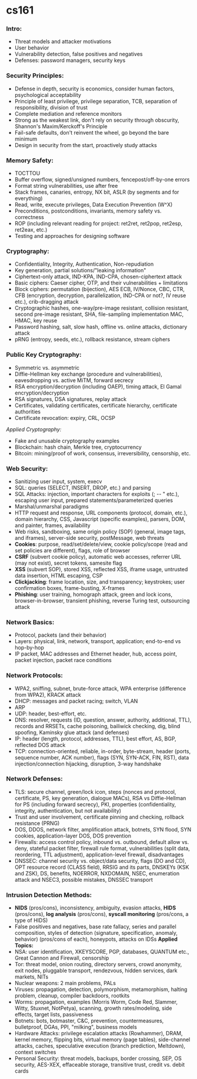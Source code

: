 # cs161
### Intro:
* Threat models and attacker motivations
* User behavior
* Vulnerability detection, false positives and negatives
* Defenses: password managers, security keys
### Security Principles:
* Defense in depth, security is economics, consider human factors, psychological acceptability
* Principle of least privilege, privilege separation, TCB, separation of responsibility, division of trust
* Complete mediation and reference monitors
* Strong as the weakest link, don't rely on security through obscurity, Shannon's Maxim/Kerckoff's Principle
* Fail-safe defaults, don't reinvent the wheel, go beyond the bare minimum
* Design in security from the start, proactively study attacks
### Memory Safety:
* TOCTTOU
* Buffer overflow, signed/unsigned numbers, fencepost/off-by-one errors
* Format string vulnerabilities, use after free
* Stack frames, canaries, entropy, NX bit, ASLR (by segments and for everything)
* Read, write, execute privileges, Data Execution Prevention (W^X)
* Preconditions, postconditions, invariants, memory safety vs. correctness
* ROP (including relevant reading for project: ret2ret, ret2pop, ret2esp, ret2eax, etc.)
* Testing and approaches for designing software

### Cryptography:
* Confidentiality, Integrity, Authentication, Non-repudiation
* Key generation, partial solutions/"leaking information"
* Ciphertext-only attack, IND-KPA, IND-CPA, chosen-ciphertext attack
* Basic ciphers: Caeser cipher, OTP, and their vulnerabilities + limitations
* Block ciphers: permutation (bijection), AES ECB, IV/Nonce, CBC, CTR, CFB (encryption, decryption, parallelization, IND-CPA or not?, IV reuse etc.), crib-dragging attack
* Cryptographic hashes, one-way/pre-image resistant, collision resistant, second pre-image resistant, SHA, file-sampling implementation MAC, HMAC, key reuse
* Password hashing, salt, slow hash, offline vs. online attacks, dictionary attack
* pRNG (entropy, seeds, etc.), rollback resistance, stream ciphers
### Public Key Cryptography:
* Symmetric vs. asymmetric
* Diffie-Hellman key exchange (procedure and vulnerabilities), eavesdropping vs. active MiTM, forward secrecy
* RSA encryption/decryption (including OAEP), timing attack, El Gamal encryption/decryption
* RSA signatures, DSA signatures, replay attack
* Certificates, validating certificates, certificate hierarchy, certificate authorities
* Certificate revocation: expiry, CRL, OCSP

*Applied Cryptography:*
* Fake and unusable cryptography examples
* Blockchain: hash chain, Merkle tree, cryptocurrency
* Bitcoin: mining/proof of work, consensus, irreversibility, censorship, etc.
### Web Security:
* Sanitizing user input, system, execv
* SQL: queries (SELECT, INSERT, DROP, etc.) and parsing
* SQL Attacks: injection, important characters for exploits (; -- " etc.), escaping user input, prepared statements/parameterized queries
* Marshal/unmarshal paradigms
* HTTP request and response, URL components (protocol, domain, etc.), domain hierarchy, CSS, Javascript (specific examples), parsers, DOM, and painter, frames, availability
* Web risks, sandboxing, same origin policy (SOP) (general, image tags, and iframes), server-side security, postMessage, web threats
* **Cookies**: purpose, read/set/delete/view, cookie policy/scope (read and set policies are different), flags, role of browser
* **CSRF** (subvert cookie policy), automatic web accesses, referrer URL (may not exist), secret tokens, samesite flag
* **XSS** (subvert SOP), stored XSS, reflected XSS, iframe usage, untrusted data insertion, HTML escaping, CSP
* **Clickjacking**: frame location, size, and transparency; keystrokes; user confirmation boxes, frame-busting, X-frames
* **Phishing**: user training, homograph attack, green and lock icons, browser-in-browser, transient phishing, reverse Turing test, outsourcing attack
### Network Basics:
* Protocol, packets (and their behavior)
* Layers: physical, link, network, transport, application; end-to-end vs hop-by-hop
* IP packet, MAC addresses and Ethernet header, hub, access point, packet injection, packet race conditions
### Network Protocols:
* WPA2, sniffing, subnet, brute-force attack, WPA enterprise (difference from WPA2), KRACK attack
* DHCP: messages and packet racing; switch, VLAN
* ARP
* UDP: header, best-effort, etc.
* DNS: resolver, requests (ID, question, answer, authority, additional, TTL), records and RRSETs, cache poisoning, bailiwick checking, dig, blind spoofing, Kaminsky glue attack (and defenses)
* IP: header (length, protocol, addresses, TTL), best effort, AS, BGP, reflected DOS attack
* TCP: connection-oriented, reliable, in-order, byte-stream, header (ports, sequence number, ACK number), flags (SYN, SYN-ACK, FIN, RST), data injection/connection hijacking, disruption, 3-way handshake
### Network Defenses:
* TLS: secure channel, green/lock icon, steps (nonces and protocol, certificate, PS, key generation, dialogue MACs), RSA vs Diffie-Hellman for PS (including forward secrecy), PKI, properties (confidentiality, integrity, authentication, but not availability)
* Trust and user involvement, certificate pinning and checking, rollback resistance (PRNG)
* DOS, DDOS, network filter, amplification attack, botnets, SYN flood, SYN cookies, application-layer DOS, DOS prevention
* Firewalls: access control policy, inbound vs. outbound, default allow vs. deny, stateful packet filter, firewall rule format, vulnerabilities (split data, reordering, TTL adjustment), application-level firewall, disadvantages
* DNSSEC: channel security vs. object/data security, flags (DO and CD), OPT resource record (CLASS field), RRSIG and its parts, DNSKEYs (KSK and ZSK), DS, benefits, NOERROR, NXDOMAIN, NSEC, enumeration attack and NSEC3, possible mistakes, DNSSEC transport

### Intrusion Detection Methods: 
* **NIDS** (pros/cons), inconsistency, ambiguity, evasion attacks, **HIDS** (pros/cons), **log analysis** (pros/cons), **syscall monitoring** (pros/cons, a type of HIDS)
* False positives and negatives, base rate fallacy, series and parallel composition, styles of detection (signature, specification, anomaly, behavior) (pros/cons of each), honeypots, attacks on IDSs
**Applied Topics:**
* NSA: user identification, XKEYSCORE, PGP, databases, QUANTUM etc., Great Cannon and Firewall, censorship
* Tor: threat model, onion routing, directory servers, crowd anonymity, exit nodes, pluggable transport, rendezvous, hidden services, dark markets, NITs
* Nuclear weapons: 2 main problems, PALs
* Viruses: propagation, detection, polymorphism, metamorphism, halting problem, cleanup, compiler backdoors, rootkits
* Worms: propagation, examples (Morris Worm, Code Red, Slammer, Witty, Stuxnet, NotPetya), scanning, growth rates/modeling, side effects, target lists, passiveness
* Botnets: bots, botmaster, C&C, prevention, countermeasures, bulletproof, DGAs, PPI, "milking", business models
* Hardware Attacks: privilege escalation attacks (Rowhammer), DRAM, kernel memory, flipping bits, virtual memory (page tables), side-channel attacks, caches, speculative execution (branch prediction, Meltdown), context switches
* Personal Security: threat models, backups, border crossing, SEP, OS security, AES-XEX, effaceable storage, transitive trust, credit vs. debit cards 


